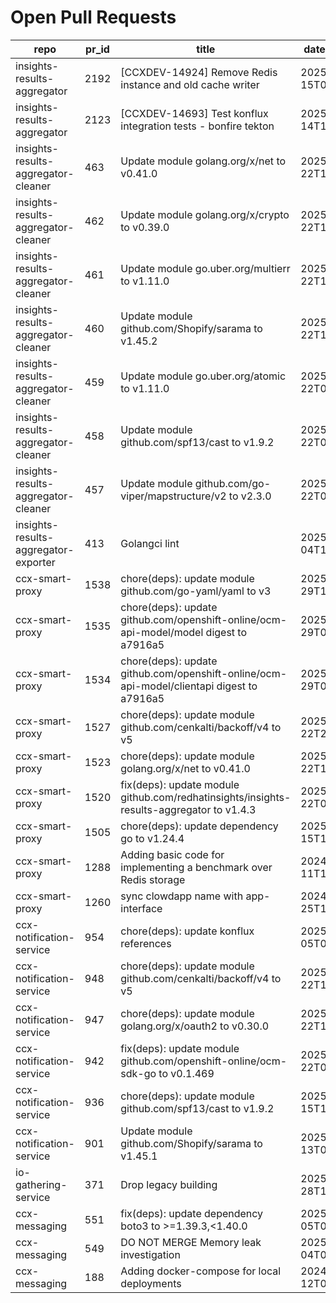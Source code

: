 # Open Pull Requests
repo | pr_id | title | date_created | url | author | ci_status
---|---|---|---|---|---|---
insights-results-aggregator | 2192 | [CCXDEV-14924] Remove Redis instance and old cache writer | 2025-05-15T08:38:45Z | https://github.com/RedHatInsights/insights-results-aggregator/pull/2192 | JiriPapousek | failed
insights-results-aggregator | 2123 | [CCXDEV-14693] Test konflux integration tests - bonfire tekton | 2025-03-14T10:36:51Z | https://github.com/RedHatInsights/insights-results-aggregator/pull/2123 | matysek | failed
insights-results-aggregator-cleaner | 463 | Update module golang.org/x/net to v0.41.0 | 2025-06-22T18:02:19Z | https://github.com/RedHatInsights/insights-results-aggregator-cleaner/pull/463 | app/red-hat-konflux | failed
insights-results-aggregator-cleaner | 462 | Update module golang.org/x/crypto to v0.39.0 | 2025-06-22T18:02:17Z | https://github.com/RedHatInsights/insights-results-aggregator-cleaner/pull/462 | app/red-hat-konflux | failed
insights-results-aggregator-cleaner | 461 | Update module go.uber.org/multierr to v1.11.0 | 2025-06-22T13:13:29Z | https://github.com/RedHatInsights/insights-results-aggregator-cleaner/pull/461 | app/red-hat-konflux | failed
insights-results-aggregator-cleaner | 460 | Update module github.com/Shopify/sarama to v1.45.2 | 2025-06-22T13:12:28Z | https://github.com/RedHatInsights/insights-results-aggregator-cleaner/pull/460 | app/red-hat-konflux | failed
insights-results-aggregator-cleaner | 459 | Update module go.uber.org/atomic to v1.11.0 | 2025-06-22T08:55:28Z | https://github.com/RedHatInsights/insights-results-aggregator-cleaner/pull/459 | app/red-hat-konflux | failed
insights-results-aggregator-cleaner | 458 | Update module github.com/spf13/cast to v1.9.2 | 2025-06-22T08:55:27Z | https://github.com/RedHatInsights/insights-results-aggregator-cleaner/pull/458 | app/red-hat-konflux | failed
insights-results-aggregator-cleaner | 457 | Update module github.com/go-viper/mapstructure/v2 to v2.3.0 | 2025-06-22T05:58:40Z | https://github.com/RedHatInsights/insights-results-aggregator-cleaner/pull/457 | app/red-hat-konflux | failed
insights-results-aggregator-exporter | 413 | Golangci lint | 2025-06-04T12:00:22Z | https://github.com/RedHatInsights/insights-results-aggregator-exporter/pull/413 | ikerreyes | ok
ccx-smart-proxy | 1538 | chore(deps): update module github.com/go-yaml/yaml to v3 | 2025-06-29T13:01:25Z | https://github.com/RedHatInsights/insights-results-smart-proxy/pull/1538 | app/red-hat-konflux | failed
ccx-smart-proxy | 1535 | chore(deps): update github.com/openshift-online/ocm-api-model/model digest to a7916a5 | 2025-06-29T06:05:16Z | https://github.com/RedHatInsights/insights-results-smart-proxy/pull/1535 | app/red-hat-konflux | failed
ccx-smart-proxy | 1534 | chore(deps): update github.com/openshift-online/ocm-api-model/clientapi digest to a7916a5 | 2025-06-29T06:05:01Z | https://github.com/RedHatInsights/insights-results-smart-proxy/pull/1534 | app/red-hat-konflux | failed
ccx-smart-proxy | 1527 | chore(deps): update module github.com/cenkalti/backoff/v4 to v5 | 2025-06-22T23:39:24Z | https://github.com/RedHatInsights/insights-results-smart-proxy/pull/1527 | app/red-hat-konflux | failed
ccx-smart-proxy | 1523 | chore(deps): update module golang.org/x/net to v0.41.0 | 2025-06-22T10:52:54Z | https://github.com/RedHatInsights/insights-results-smart-proxy/pull/1523 | app/red-hat-konflux | ok
ccx-smart-proxy | 1520 | fix(deps): update module github.com/redhatinsights/insights-results-aggregator to v1.4.3 | 2025-06-22T05:45:48Z | https://github.com/RedHatInsights/insights-results-smart-proxy/pull/1520 | app/red-hat-konflux | ok
ccx-smart-proxy | 1505 | chore(deps): update dependency go to v1.24.4 | 2025-06-15T11:18:20Z | https://github.com/RedHatInsights/insights-results-smart-proxy/pull/1505 | app/red-hat-konflux | ok
ccx-smart-proxy | 1288 | Adding basic code for implementing a benchmark over Redis storage | 2024-07-11T11:22:59Z | https://github.com/RedHatInsights/insights-results-smart-proxy/pull/1288 | joselsegura | failed
ccx-smart-proxy | 1260 | sync clowdapp name with app-interface | 2024-04-25T13:10:25Z | https://github.com/RedHatInsights/insights-results-smart-proxy/pull/1260 | matysek | ok
ccx-notification-service | 954 | chore(deps): update konflux references | 2025-07-05T06:31:20Z | https://github.com/RedHatInsights/ccx-notification-service/pull/954 | app/red-hat-konflux | failed
ccx-notification-service | 948 | chore(deps): update module github.com/cenkalti/backoff/v4 to v5 | 2025-06-22T16:50:50Z | https://github.com/RedHatInsights/ccx-notification-service/pull/948 | app/red-hat-konflux | failed
ccx-notification-service | 947 | chore(deps): update module golang.org/x/oauth2 to v0.30.0 | 2025-06-22T13:42:54Z | https://github.com/RedHatInsights/ccx-notification-service/pull/947 | app/red-hat-konflux | ok
ccx-notification-service | 942 | fix(deps): update module github.com/openshift-online/ocm-sdk-go to v0.1.469 | 2025-06-22T05:43:36Z | https://github.com/RedHatInsights/ccx-notification-service/pull/942 | app/red-hat-konflux | ok
ccx-notification-service | 936 | chore(deps): update module github.com/spf13/cast to v1.9.2 | 2025-06-15T19:11:07Z | https://github.com/RedHatInsights/ccx-notification-service/pull/936 | app/red-hat-konflux | ok
ccx-notification-service | 901 | Update module github.com/Shopify/sarama to v1.45.1 | 2025-04-13T08:07:45Z | https://github.com/RedHatInsights/ccx-notification-service/pull/901 | app/red-hat-konflux | failed
io-gathering-service | 371 | Drop legacy building | 2025-03-28T12:35:04Z | https://github.com/RedHatInsights/insights-operator-gathering-conditions-service/pull/371 | ikerreyes | failed
ccx-messaging | 551 | fix(deps): update dependency boto3 to >=1.39.3,<1.40.0 | 2025-07-05T09:01:19Z | https://github.com/RedHatInsights/insights-ccx-messaging/pull/551 | app/red-hat-konflux | failed
ccx-messaging | 549 | DO NOT MERGE Memory leak investigation | 2025-07-04T08:58:59Z | https://github.com/RedHatInsights/insights-ccx-messaging/pull/549 | Jakub007d | failed
ccx-messaging | 188 | Adding docker-compose for local deployments | 2024-04-12T07:36:51Z | https://github.com/RedHatInsights/insights-ccx-messaging/pull/188 | joselsegura | ok

